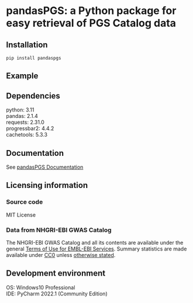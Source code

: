 # pandasPGS: a Python package for easy retrieval of PGS Catalog data

## Installation
`pip install pandaspgs`
## Example

## Dependencies
python: 3.11  
pandas: 2.1.4  
requests: 2.31.0    
progressbar2: 4.4.2   
cachetools: 5.3.3
## Documentation
See [pandasPGS Documentation](https://caotianze.github.io/pandaspgs/)
## Licensing information
### Source code
MIT License
### Data from NHGRI-EBI GWAS Catalog
The NHGRI-EBI GWAS Catalog and all its contents are available under the general [Terms of Use for EMBL-EBI Services](https://www.ebi.ac.uk/about/terms-of-use). Summary statistics are made available under [CC0](https://creativecommons.org/publicdomain/zero/1.0/) unless [otherwise stated](https://www.ebi.ac.uk/gwas/docs/faq#faq-H7).
## Development environment
OS: Windows10 Professional  
IDE: PyCharm 2022.1 (Community Edition)
